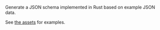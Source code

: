 Generate a JSON schema implemented in Rust based on example JSON data.

See [the assets](./assets/) for examples.
